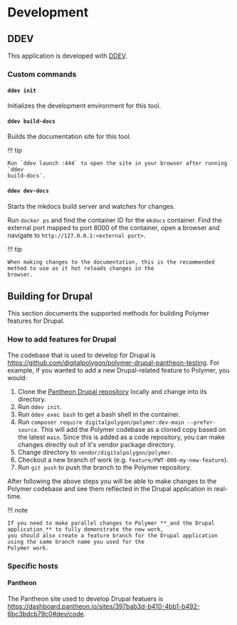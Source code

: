 # Development

## DDEV

This application is developed with [DDEV](https://ddev.readthedocs.io/).

### Custom commands

#### `ddev init`

Initializes the development environment for this tool.

#### `ddev build-docs`

Builds the documentation site for this tool.

!!! tip

    Run `ddev launch :444` to open the site in your browser after running `ddev
    build-docs`.

#### `ddev dev-docs`

Starts the mkdocs build server and watches for changes.

Run `docker ps` and find the container ID for the `mkdocs`
container. Find the external port mapped to port 8000 of the container, open a browser and navigate to
`http://127.0.0.1:<external port>`.

!!! tip

    When making changes to the documentation, this is the recommended method to use as it hot reloads changes in the
    browser.

## Building for Drupal

This section documents the supported methods for building Polymer features for Drupal.

### How to add features for Drupal

The codebase that is used to develop for Drupal is https://github.com/digitalpolygon/polymer-drupal-pantheon-testing.
For example, if you wanted to add a new Drupal-related feature to Polymer, you would:

1. Clone the [Pantheon Drupal repository](https://github.com/digitalpolygon/polymer-drupal-pantheon-testing) locally and
   change into its directory.
2. Run `ddev init`.
3. Run `ddev exec bash` to get a bash shell in the container.
4. Run `composer require digitalpolygon/polymer:dev-main --prefer-source`. This will add the Polymer codebase as a
   cloned copy based on the latest `main`. Since this is added as a code repository, you can make changes directly out
   of it's vendor package directory.
5. Change directory to `vendor/digitalpolygon/polymer`.
6. Checkout a new branch of work (e.g. `feature/PWT-000-my-new-feature`).
7. Run `git push` to push the branch to the Polymer repository.

After following the above steps you will be able to make changes to the Polymer codebase and see them reflected in the
Drupal application in real-time.

!!! note

    If you need to make parallel changes to Polymer **_and the Drupal application_** to fully demonstrate the new work,
    you should also create a feature branch for the Drupal application using the same branch name you used for the
    Polymer work.

### Specific hosts

#### Pantheon

The Pantheon site used to develop Drupal featuers is https://dashboard.pantheon.io/sites/397bab3d-b410-4bb1-b492-6bc3bdcb79c0#dev/code.
